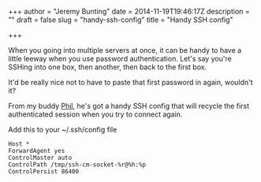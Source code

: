 +++
author = "Jeremy Bunting"
date = 2014-11-19T19:46:17Z
description = ""
draft = false
slug = "handy-ssh-config"
title = "Handy SSH config"

+++

When you going into multiple servers at once, it can be handy to have a little leeway when you use password authentication. Let's say you're SSHing into one box, then another, then back to the first box.

It'd be really nice not to have to paste that first password in again, wouldn't it?

From my buddy [Phil](http://fivesevenfive.org), he's got a handy SSH config that will recycle the first authenticated session when you try to connect again.

Add this to your ~/.ssh/config file

    Host *
    ForwardAgent yes
    ControlMaster auto
    ControlPath /tmp/ssh-cm-socket-%r@%h:%p
    ControlPersist 86400

